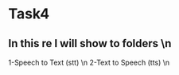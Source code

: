 # Task4
##  In this re I will show to folders \n 
1-Speech to Text (stt) \n
2-Text to Speech (tts) \n
##
